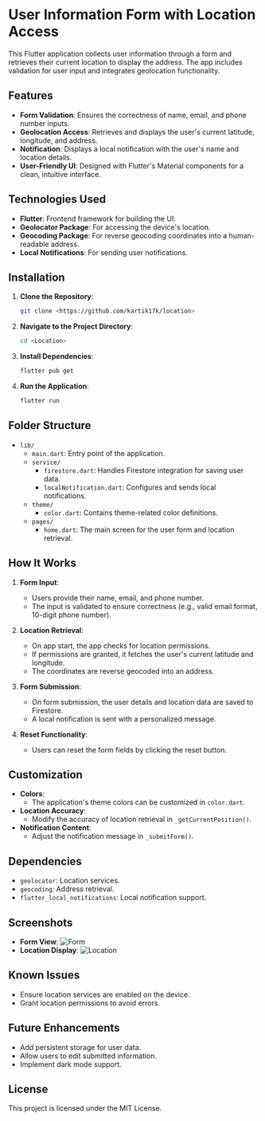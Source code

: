 # User Information Form with Location Access

This Flutter application collects user information through a form and retrieves their current location to display the address. The app includes validation for user input and integrates geolocation functionality.

## Features
- **Form Validation**: Ensures the correctness of name, email, and phone number inputs.
- **Geolocation Access**: Retrieves and displays the user's current latitude, longitude, and address.
- **Notification**: Displays a local notification with the user's name and location details.
- **User-Friendly UI**: Designed with Flutter's Material components for a clean, intuitive interface.

## Technologies Used
- **Flutter**: Frontend framework for building the UI.
- **Geolocator Package**: For accessing the device's location.
- **Geocoding Package**: For reverse geocoding coordinates into a human-readable address.
- **Local Notifications**: For sending user notifications.

## Installation

1. **Clone the Repository**:
    ```bash
    git clone <https://github.com/kartik17k/location>
    ```

2. **Navigate to the Project Directory**:
    ```bash
    cd <Location>
    ```

3. **Install Dependencies**:
    ```bash
    flutter pub get
    ```

4. **Run the Application**:
    ```bash
    flutter run
    ```

## Folder Structure
- `lib/`
  - `main.dart`: Entry point of the application.
  - `service/`
    - `firestore.dart`: Handles Firestore integration for saving user data.
    - `localNotification.dart`: Configures and sends local notifications.
  - `theme/`
    - `color.dart`: Contains theme-related color definitions.
  - `pages/`
    - `home.dart`: The main screen for the user form and location retrieval.

## How It Works

1. **Form Input**:
   - Users provide their name, email, and phone number.
   - The input is validated to ensure correctness (e.g., valid email format, 10-digit phone number).

2. **Location Retrieval**:
   - On app start, the app checks for location permissions.
   - If permissions are granted, it fetches the user's current latitude and longitude.
   - The coordinates are reverse geocoded into an address.

3. **Form Submission**:
   - On form submission, the user details and location data are saved to Firestore.
   - A local notification is sent with a personalized message.

4. **Reset Functionality**:
   - Users can reset the form fields by clicking the reset button.

## Customization
- **Colors**:
  - The application's theme colors can be customized in `color.dart`.
- **Location Accuracy**:
  - Modify the accuracy of location retrieval in `_getCurrentPosition()`.
- **Notification Content**:
  - Adjust the notification message in `_submitForm()`.

## Dependencies
- `geolocator`: Location services.
- `geocoding`: Address retrieval.
- `flutter_local_notifications`: Local notification support.

## Screenshots
- **Form View**:
  ![Form](<screenshot-url>)
- **Location Display**:
  ![Location](<screenshot-url>)

## Known Issues
- Ensure location services are enabled on the device.
- Grant location permissions to avoid errors.

## Future Enhancements
- Add persistent storage for user data.
- Allow users to edit submitted information.
- Implement dark mode support.

## License
This project is licensed under the MIT License.
